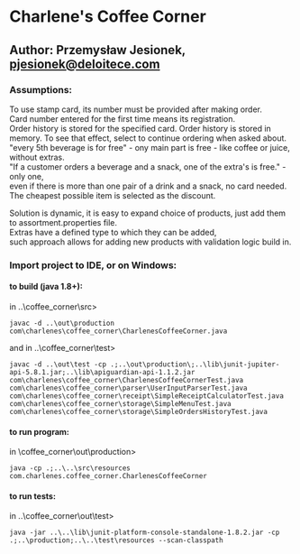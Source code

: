 # Charlene's Coffee Corner
## Author: Przemysław Jesionek, pjesionek@deloitece.com

### Assumptions:
To use stamp card, its number must be provided after making order.  
Card number entered for the first time means its registration.  
Order history is stored for the specified card. 
Order history is stored in memory. To see that effect, select to continue ordering when asked about.  
"every 5th beverage is for free" - ony main part is free - like coffee or juice, without extras.  
"If a customer orders a beverage and a snack, one of the extra's is free." - only one,  
even if there is more than one pair of a drink and a snack, no card needed.  
The cheapest possible item is selected as the discount.  
  
Solution is dynamic, it is easy to expand choice of products, just add them to assortment.properties file.  
Extras have a defined type to which they can be added,  
such approach allows for adding new products with validation logic build in.  

### Import project to IDE, or on Windows:
#### to build (java 1.8+):
in ..\coffee_corner\src>
````
javac -d ..\out\production com\charlenes\coffee_corner\CharlenesCoffeeCorner.java
````
and in ..\coffee_corner\test>
````
javac -d ..\out\test -cp .;..\out\production\;..\lib\junit-jupiter-api-5.8.1.jar;..\lib\apiguardian-api-1.1.2.jar com\charlenes\coffee_corner\CharlenesCoffeeCornerTest.java com\charlenes\coffee_corner\parser\UserInputParserTest.java com\charlenes\coffee_corner\receipt\SimpleReceiptCalculatorTest.java com\charlenes\coffee_corner\storage\SimpleMenuTest.java com\charlenes\coffee_corner\storage\SimpleOrdersHistoryTest.java
````
#### to run program:
in \coffee_corner\out\production>
````
java -cp .;..\..\src\resources com.charlenes.coffee_corner.CharlenesCoffeeCorner
````
#### to run tests:
in
..\coffee_corner\out\test>
````
java -jar ..\..\lib\junit-platform-console-standalone-1.8.2.jar -cp .;..\production;..\..\test\resources --scan-classpath
````
